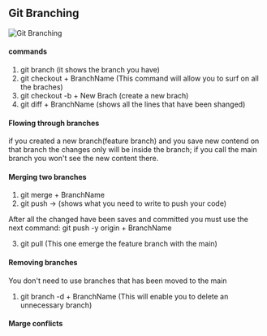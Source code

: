 ## Git Branching 

![Git Branching](https://www.nobledesktop.com/image/gitresources/git-branches-merge.png "Branching")

#### commands

1. git branch (it shows the branch you have)
2. git checkout + BranchName (This command will allow you to surf on all the braches)
3. git checkout -b + New Brach (create a new brach)
4. git diff + BranchName (shows all the lines that have been shanged)

#### Flowing through branches

if you created a new branch(feature branch) and you save new contend on that branch the changes only will be inside the branch; if you call the main branch you won't see the new content there.

#### Merging two branches

1. git merge + BranchName
2. git push -> (shows what you need to write to push your code)

After all the changed have been saves and committed you must use the next command: git push -y origin + BranchName

3. git pull (This one emerge the feature branch with the main)

#### Removing branches
You don't need to use branches that has been moved to the main

1. git branch -d + BranchName (This will enable you to delete an unnecessary branch)

#### Marge conflicts
